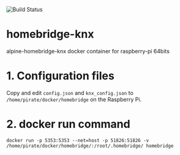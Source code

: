 ![Build Status](https://travis-ci.org/spanghf37/homebridge-knx.svg?branch=master)

# homebridge-knx
alpine-homebridge-knx docker container for raspberry-pi 64bits

# 1. Configuration files

Copy and edit ```config.json``` and ```knx_config.json``` to ```/home/pirate/docker/homebridge``` on the Raspberry Pi.

# 2. docker run command

```
docker run -p 5353:5353 --net=host -p 51826:51826 -v /home/pirate/docker/homebridge/:/root/.homebridge/ homebridge
```
